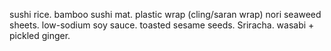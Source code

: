 sushi rice.
bamboo sushi mat.
plastic wrap (cling/saran wrap)
nori seaweed sheets.
low-sodium soy sauce.
toasted sesame seeds.
Sriracha.
wasabi + pickled ginger.

